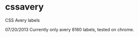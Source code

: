 cssavery
========

CSS Avery labels

07/20/2013 Currently only avery 8160 labels, tested on chrome.
